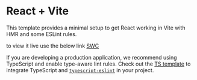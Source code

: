 # React + Vite

This template provides a minimal setup to get React working in Vite with HMR and some ESLint rules.

to view it live use the below link
 [SWC]([https://swc.rs/](https://crane-site-wpzh.vercel.app/))

If you are developing a production application, we recommend using TypeScript and enable type-aware lint rules. Check out the [TS template](https://github.com/vitejs/vite/tree/main/packages/create-vite/template-react-ts) to integrate TypeScript and [`typescript-eslint`](https://typescript-eslint.io) in your project.
